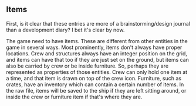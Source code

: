 ## Items

First, is it clear that these entries are more of a brainstorming/design journal than a development diary?  I bet it's clear by now.

The game need to have items.  These are different from other entities in the game in several ways.  Most prominently, items don't always have proper locations.  Crew and structures always have an integer position on the grid, and items can have that too if they are just set on the ground, but items can also be carried by crew or be inside furniture.  So, perhaps they are represented as properties of those entities.  Crew can only hold one item at a time, and that item is drawn on top of the crew icon.  Furniture, such as crates, have an inventory which can contain a certain number of items.  In the raw file, items will be saved to the ship if they are left sitting around, or inside the crew or furniture item if that's where they are.
